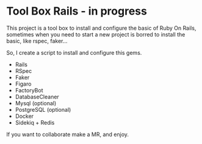 # Tool Box Rails - in progress

This project is a tool box to install and configure the basic of Ruby On Rails, sometimes when you need to start a new project is borred to install the basic, like rspec, faker...

So, I create a script to install and configure this gems.

- Rails
- RSpec
- Faker
- Figaro
- FactoryBot
- DatabaseCleaner
- Mysql (optional)
- PostgreSQL (optional)
- Docker
- Sidekiq + Redis

If you want to collaborate make a MR, and enjoy.
